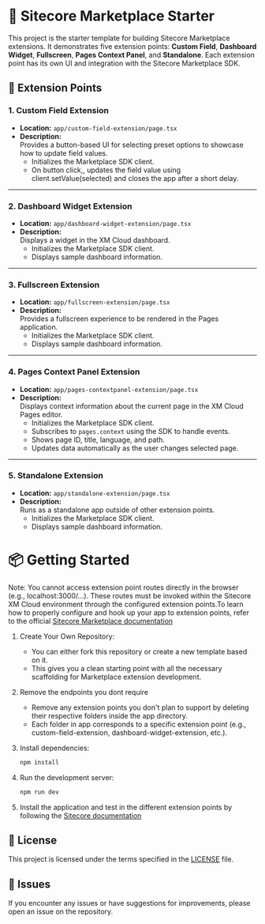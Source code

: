 # 🏪 Sitecore Marketplace Starter

This project is the starter template for building Sitecore Marketplace extensions. It demonstrates five extension points: **Custom Field**, **Dashboard Widget**, **Fullscreen**, **Pages Context Panel**, and **Standalone**. Each extension point has its own UI and integration with the Sitecore Marketplace SDK.

## 🧩 Extension Points

### 1. Custom Field Extension

- **Location:** `app/custom-field-extension/page.tsx`
- **Description:**  
  Provides a button-based UI for selecting preset options to showcase how to update field values.
  - Initializes the Marketplace SDK client.
  - On button click,, updates the field value using client.setValue(selected) and closes the app after a short delay.

---

### 2. Dashboard Widget Extension

- **Location:** `app/dashboard-widget-extension/page.tsx`
- **Description:**  
  Displays a widget in the XM Cloud dashboard.
  - Initializes the Marketplace SDK client.
  - Displays sample dashboard information.

---

### 3. Fullscreen Extension

- **Location:** `app/fullscreen-extension/page.tsx`
- **Description:**  
  Provides a fullscreen experience to be rendered in the Pages application.
  - Initializes the Marketplace SDK client.
  - Displays sample dashboard information.

---

### 4. Pages Context Panel Extension

- **Location:** `app/pages-contextpanel-extension/page.tsx`
- **Description:**  
  Displays context information about the current page in the XM Cloud Pages editor.
  - Initializes the Marketplace SDK client.
  - Subscribes to `pages.context` using the SDK to handle events.
  - Shows page ID, title, language, and path.
  - Updates data automatically as the user changes selected page.

---

### 5. Standalone Extension

- **Location:** `app/standalone-extension/page.tsx`
- **Description:**  
  Runs as a standalone app outside of other extension points.
  - Initializes the Marketplace SDK client.
  - Displays sample dashboard information.

# 📦 Getting Started

Note: You cannot access extension point routes directly in the browser (e.g., localhost:3000/...). These routes must be invoked within the Sitecore XM Cloud environment through the configured extension points.To learn how to properly configure and hook up your app to extension points, refer to the official [Sitecore Marketplace documentation](https://doc.sitecore.com/mp/en/developers/marketplace/extension-points.html)


1. Create Your Own Repository:
   - You can either fork this repository or create a new template based on it.
   - This gives you a clean starting point with all the necessary scaffolding for Marketplace extension development.

2. Remove the endpoints you dont require
   - Remove any extension points you don't plan to support by deleting their respective folders inside the app directory.
   - Each folder in app corresponds to a specific extension point (e.g., custom-field-extension, dashboard-widget-extension, etc.).

3. Install dependencies:
   ```sh
   npm install
   ```

4. Run the development server:
   ```sh
   npm run dev
   ```

5. Install the application and test in the different extension points by following the [Sitecore documentation](https://doc.sitecore.com/mp/en/developers/marketplace/introduction-to-sitecore-marketplace.html)

## 📝 License

This project is licensed under the terms specified in the [LICENSE](LICENSE) file.

## 🐛 Issues

If you encounter any issues or have suggestions for improvements, please open an issue on the repository.